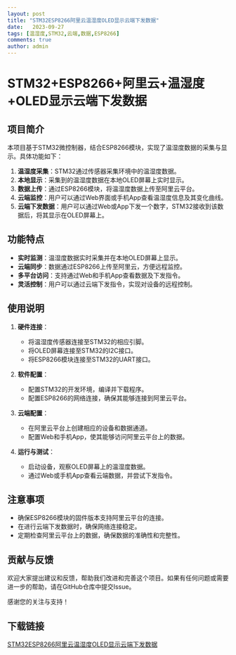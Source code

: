 ```yaml
---
layout: post
title: "STM32ESP8266阿里云温湿度OLED显示云端下发数据"
date:   2023-09-27
tags: [温湿度,STM32,云端,数据,ESP8266]
comments: true
author: admin
---
```

# STM32+ESP8266+阿里云+温湿度+OLED显示云端下发数据

## 项目简介

本项目基于STM32微控制器，结合ESP8266模块，实现了温湿度数据的采集与显示。具体功能如下：

1. **温湿度采集**：STM32通过传感器采集环境中的温湿度数据。
2. **本地显示**：采集到的温湿度数据在本地OLED屏幕上实时显示。
3. **数据上传**：通过ESP8266模块，将温湿度数据上传至阿里云平台。
4. **云端监控**：用户可以通过Web界面或手机App查看温湿度信息及其变化曲线。
5. **云端下发数据**：用户可以通过Web或App下发一个数字，STM32接收到该数据后，将其显示在OLED屏幕上。

## 功能特点

- **实时监测**：温湿度数据实时采集并在本地OLED屏幕上显示。
- **云端同步**：数据通过ESP8266上传至阿里云，方便远程监控。
- **多平台访问**：支持通过Web和手机App查看数据及下发指令。
- **灵活控制**：用户可以通过云端下发指令，实现对设备的远程控制。

## 使用说明

1. **硬件连接**：
   - 将温湿度传感器连接至STM32的相应引脚。
   - 将OLED屏幕连接至STM32的I2C接口。
   - 将ESP8266模块连接至STM32的UART接口。

2. **软件配置**：
   - 配置STM32的开发环境，编译并下载程序。
   - 配置ESP8266的网络连接，确保其能够连接到阿里云平台。

3. **云端配置**：
   - 在阿里云平台上创建相应的设备和数据通道。
   - 配置Web和手机App，使其能够访问阿里云平台上的数据。

4. **运行与测试**：
   - 启动设备，观察OLED屏幕上的温湿度数据。
   - 通过Web或手机App查看云端数据，并尝试下发指令。

## 注意事项

- 确保ESP8266模块的固件版本支持阿里云平台的连接。
- 在进行云端下发数据时，确保网络连接稳定。
- 定期检查阿里云平台上的数据，确保数据的准确性和完整性。

## 贡献与反馈

欢迎大家提出建议和反馈，帮助我们改进和完善这个项目。如果有任何问题或需要进一步的帮助，请在GitHub仓库中提交Issue。

感谢您的关注与支持！

## 下载链接

[STM32ESP8266阿里云温湿度OLED显示云端下发数据](https://pan.quark.cn/s/ab36d7dc0fcd)